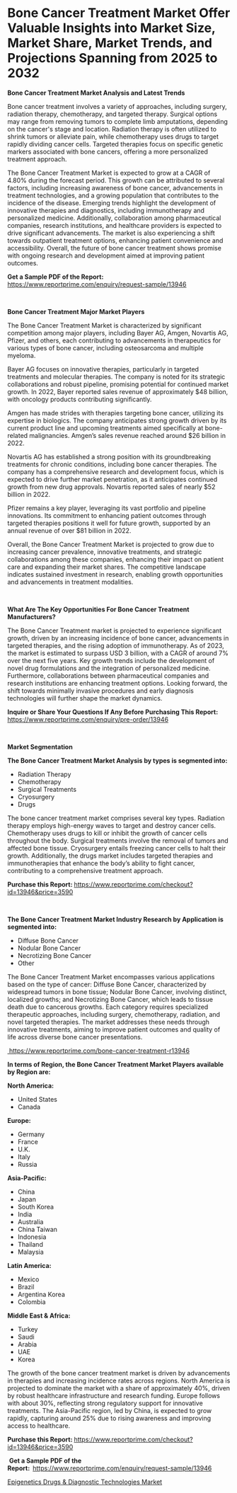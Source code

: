 <p><h1>Bone Cancer Treatment Market Offer Valuable Insights into Market Size, Market Share, Market Trends, and Projections Spanning from 2025 to 2032</h1></p><p><strong>Bone Cancer Treatment Market Analysis and Latest Trends</strong></p>
<p><p>Bone cancer treatment involves a variety of approaches, including surgery, radiation therapy, chemotherapy, and targeted therapy. Surgical options may range from removing tumors to complete limb amputations, depending on the cancer's stage and location. Radiation therapy is often utilized to shrink tumors or alleviate pain, while chemotherapy uses drugs to target rapidly dividing cancer cells. Targeted therapies focus on specific genetic markers associated with bone cancers, offering a more personalized treatment approach.</p><p>The Bone Cancer Treatment Market is expected to grow at a CAGR of 4.80% during the forecast period. This growth can be attributed to several factors, including increasing awareness of bone cancer, advancements in treatment technologies, and a growing population that contributes to the incidence of the disease. Emerging trends highlight the development of innovative therapies and diagnostics, including immunotherapy and personalized medicine. Additionally, collaboration among pharmaceutical companies, research institutions, and healthcare providers is expected to drive significant advancements. The market is also experiencing a shift towards outpatient treatment options, enhancing patient convenience and accessibility. Overall, the future of bone cancer treatment shows promise with ongoing research and development aimed at improving patient outcomes.</p></p>
<p><strong>Get a Sample PDF of the Report:&nbsp;</strong> <a href="https://www.reportprime.com/enquiry/request-sample/13946?utm_campaign=3572&utm_medium=2&utm_source=Github&utm_content=ia&utm_term=20032025&utm_id=bone-cancer-treatment">https://www.reportprime.com/enquiry/request-sample/13946</a></p>
<p>&nbsp;</p>
<p><strong>Bone Cancer Treatment Major Market Players</strong></p>
<p><p>The Bone Cancer Treatment Market is characterized by significant competition among major players, including Bayer AG, Amgen, Novartis AG, Pfizer, and others, each contributing to advancements in therapeutics for various types of bone cancer, including osteosarcoma and multiple myeloma.</p><p>Bayer AG focuses on innovative therapies, particularly in targeted treatments and molecular therapies. The company is noted for its strategic collaborations and robust pipeline, promising potential for continued market growth. In 2022, Bayer reported sales revenue of approximately $48 billion, with oncology products contributing significantly.</p><p>Amgen has made strides with therapies targeting bone cancer, utilizing its expertise in biologics. The company anticipates strong growth driven by its current product line and upcoming treatments aimed specifically at bone-related malignancies. Amgen’s sales revenue reached around $26 billion in 2022.</p><p>Novartis AG has established a strong position with its groundbreaking treatments for chronic conditions, including bone cancer therapies. The company has a comprehensive research and development focus, which is expected to drive further market penetration, as it anticipates continued growth from new drug approvals. Novartis reported sales of nearly $52 billion in 2022.</p><p>Pfizer remains a key player, leveraging its vast portfolio and pipeline innovations. Its commitment to enhancing patient outcomes through targeted therapies positions it well for future growth, supported by an annual revenue of over $81 billion in 2022.</p><p>Overall, the Bone Cancer Treatment Market is projected to grow due to increasing cancer prevalence, innovative treatments, and strategic collaborations among these companies, enhancing their impact on patient care and expanding their market shares. The competitive landscape indicates sustained investment in research, enabling growth opportunities and advancements in treatment modalities.</p></p>
<p>&nbsp;</p>
<p><strong>What Are The Key Opportunities For Bone Cancer Treatment Manufacturers?</strong></p>
<p><p>The Bone Cancer Treatment market is projected to experience significant growth, driven by an increasing incidence of bone cancer, advancements in targeted therapies, and the rising adoption of immunotherapy. As of 2023, the market is estimated to surpass USD 3 billion, with a CAGR of around 7% over the next five years. Key growth trends include the development of novel drug formulations and the integration of personalized medicine. Furthermore, collaborations between pharmaceutical companies and research institutions are enhancing treatment options. Looking forward, the shift towards minimally invasive procedures and early diagnosis technologies will further shape the market dynamics.</p></p>
<p><strong>Inquire or Share Your Questions If Any Before Purchasing This Report:</strong> <a href="https://www.reportprime.com/enquiry/pre-order/13946?utm_campaign=3572&utm_medium=2&utm_source=Github&utm_content=ia&utm_term=20032025&utm_id=bone-cancer-treatment">https://www.reportprime.com/enquiry/pre-order/13946</a></p>
<p>&nbsp;</p>
<p><strong>Market Segmentation</strong></p>
<p><strong>The Bone Cancer Treatment Market Analysis by types is segmented into:</strong></p>
<p><ul><li>Radiation Therapy</li><li>Chemotherapy</li><li>Surgical Treatments</li><li>Cryosurgery</li><li>Drugs</li></ul></p>
<p><p>The bone cancer treatment market comprises several key types. Radiation therapy employs high-energy waves to target and destroy cancer cells. Chemotherapy uses drugs to kill or inhibit the growth of cancer cells throughout the body. Surgical treatments involve the removal of tumors and affected bone tissue. Cryosurgery entails freezing cancer cells to halt their growth. Additionally, the drugs market includes targeted therapies and immunotherapies that enhance the body’s ability to fight cancer, contributing to a comprehensive treatment approach.</p></p>
<p><strong>Purchase this Report:&nbsp;</strong><a href="https://www.reportprime.com/checkout?id=13946&price=3590&utm_campaign=3572&utm_medium=2&utm_source=Github&utm_content=ia&utm_term=20032025&utm_id=bone-cancer-treatment">https://www.reportprime.com/checkout?id=13946&price=3590</a></p>
<p>&nbsp;</p>
<p><strong>The Bone Cancer Treatment Market Industry Research by Application is segmented into:</strong></p>
<p><ul><li>Diffuse Bone Cancer</li><li>Nodular Bone Cancer</li><li>Necrotizing Bone Cancer</li><li>Other</li></ul></p>
<p><p>The Bone Cancer Treatment Market encompasses various applications based on the type of cancer: Diffuse Bone Cancer, characterized by widespread tumors in bone tissue; Nodular Bone Cancer, involving distinct, localized growths; and Necrotizing Bone Cancer, which leads to tissue death due to cancerous growths. Each category requires specialized therapeutic approaches, including surgery, chemotherapy, radiation, and novel targeted therapies. The market addresses these needs through innovative treatments, aiming to improve patient outcomes and quality of life across diverse bone cancer presentations.</p></p>
<p><a href="https://www.reportprime.com/bone-cancer-treatment-r13946?utm_campaign=3572&utm_medium=2&utm_source=Github&utm_content=ia&utm_term=20032025&utm_id=bone-cancer-treatment">&nbsp;https://www.reportprime.com/bone-cancer-treatment-r13946</a></p>
<p><strong>In terms of Region, the Bone Cancer Treatment Market Players available by Region are:</strong></p>
<p>
    <p> <strong> North America: </strong>
        <ul>
            <li>United States</li>
            <li>Canada</li>
        </ul>
        </p> 
    <p> <strong> Europe: </strong>
        <ul>
            <li>Germany</li>
            <li>France</li>
            <li>U.K.</li>
            <li>Italy</li>
            <li>Russia</li>
        </ul>
        </p> 
    <p> <strong> Asia-Pacific: </strong>
        <ul>
            <li>China</li>
            <li>Japan</li>
            <li>South Korea</li>
            <li>India</li>
            <li>Australia</li>
            <li>China Taiwan</li>
            <li>Indonesia</li>
            <li>Thailand</li>
            <li>Malaysia</li>
        </ul>
        </p> 
    <p> <strong> Latin America: </strong>
        <ul>
            <li>Mexico</li>
            <li>Brazil</li>
            <li>Argentina Korea</li>
            <li>Colombia</li>
        </ul>
        </p> 
    <p> <strong> Middle East & Africa: </strong>
        <ul>
            <li>Turkey</li>
            <li>Saudi</li>
            <li>Arabia</li>
            <li>UAE</li>
            <li>Korea</li>
        </ul>
    </p>
    </p>
<p><p>The growth of the bone cancer treatment market is driven by advancements in therapies and increasing incidence rates across regions. North America is projected to dominate the market with a share of approximately 40%, driven by robust healthcare infrastructure and research funding. Europe follows with about 30%, reflecting strong regulatory support for innovative treatments. The Asia-Pacific region, led by China, is expected to grow rapidly, capturing around 25% due to rising awareness and improving access to healthcare.</p></p>
<p><strong>Purchase this Report: </strong><a href="https://www.reportprime.com/checkout?id=13946&price=3590&utm_campaign=3572&utm_medium=2&utm_source=Github&utm_content=ia&utm_term=20032025&utm_id=bone-cancer-treatment">https://www.reportprime.com/checkout?id=13946&price=3590</a></p>
<p>&nbsp;<strong>Get a Sample PDF of the Report:&nbsp;&nbsp;</strong><a href="https://www.reportprime.com/enquiry/request-sample/13946?utm_campaign=3572&utm_medium=2&utm_source=Github&utm_content=ia&utm_term=20032025&utm_id=bone-cancer-treatment">https://www.reportprime.com/enquiry/request-sample/13946</a></p>
<p><strong></strong></p>
<p><p><a href="https://github.com/guinoopandam/Market-Research-Report-List-1/blob/main/epigenetics-drugs-diagnostic-technologies-market.md?utm_campaign=3572&utm_medium=2&utm_source=Github&utm_content=ia&utm_term=20032025&utm_id=bone-cancer-treatment">Epigenetics Drugs & Diagnostic Technologies Market</a></p></p>